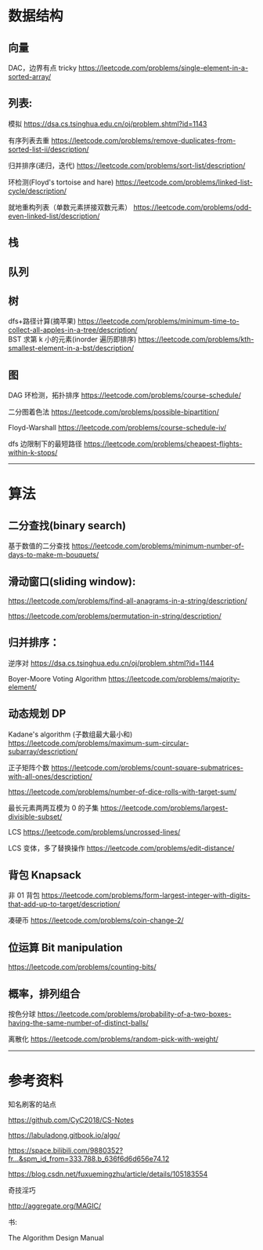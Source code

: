 # 数据结构

## 向量

DAC，边界有点 tricky
https://leetcode.com/problems/single-element-in-a-sorted-array/

## 列表:

模拟
https://dsa.cs.tsinghua.edu.cn/oj/problem.shtml?id=1143

有序列表去重
https://leetcode.com/problems/remove-duplicates-from-sorted-list-ii/description/

归并排序(递归，迭代)
https://leetcode.com/problems/sort-list/description/

环检测(Floyd's tortoise and hare)
https://leetcode.com/problems/linked-list-cycle/description/

就地重构列表（单数元素拼接双数元素）
https://leetcode.com/problems/odd-even-linked-list/description/

## 栈

## 队列

## 树

dfs+路径计算(摘苹果)
https://leetcode.com/problems/minimum-time-to-collect-all-apples-in-a-tree/description/  
BST 求第 k 小的元素(inorder 遍历即排序)
https://leetcode.com/problems/kth-smallest-element-in-a-bst/description/

## 图

DAG 环检测，拓扑排序
https://leetcode.com/problems/course-schedule/

二分图着色法
https://leetcode.com/problems/possible-bipartition/

Floyd-Warshall
https://leetcode.com/problems/course-schedule-iv/

dfs 边限制下的最短路径
https://leetcode.com/problems/cheapest-flights-within-k-stops/

---

# 算法

## 二分查找(binary search)

基于数值的二分查找
https://leetcode.com/problems/minimum-number-of-days-to-make-m-bouquets/

## 滑动窗口(sliding window):

https://leetcode.com/problems/find-all-anagrams-in-a-string/description/

https://leetcode.com/problems/permutation-in-string/description/

## 归并排序：

逆序对
https://dsa.cs.tsinghua.edu.cn/oj/problem.shtml?id=1144

Boyer-Moore Voting Algorithm
https://leetcode.com/problems/majority-element/

## 动态规划 DP

Kadane's algorithm (子数组最大最小和)
https://leetcode.com/problems/maximum-sum-circular-subarray/description/

正子矩阵个数
https://leetcode.com/problems/count-square-submatrices-with-all-ones/description/

https://leetcode.com/problems/number-of-dice-rolls-with-target-sum/

最长元素两两互模为 0 的子集
https://leetcode.com/problems/largest-divisible-subset/

LCS
https://leetcode.com/problems/uncrossed-lines/

LCS 变体，多了替换操作
https://leetcode.com/problems/edit-distance/

## 背包 Knapsack

非 01 背包
https://leetcode.com/problems/form-largest-integer-with-digits-that-add-up-to-target/description/

凑硬币
https://leetcode.com/problems/coin-change-2/

## 位运算 Bit manipulation

https://leetcode.com/problems/counting-bits/

## 概率，排列组合

按色分球
https://leetcode.com/problems/probability-of-a-two-boxes-having-the-same-number-of-distinct-balls/

离散化
https://leetcode.com/problems/random-pick-with-weight/

---

# 参考资料

知名刷客的站点

https://github.com/CyC2018/CS-Notes

https://labuladong.gitbook.io/algo/

https://space.bilibili.com/9880352?fr...&spm_id_from=333.788.b_636f6d6d656e74.12

https://blog.csdn.net/fuxuemingzhu/article/details/105183554

奇技淫巧

http://aggregate.org/MAGIC/

书:

The Algorithm Design Manual
